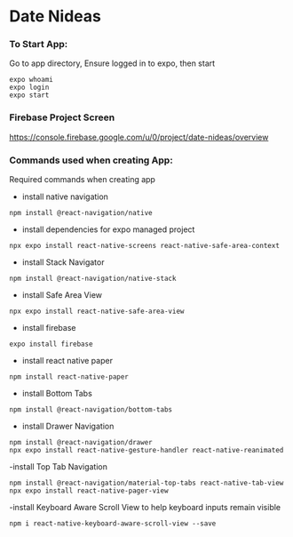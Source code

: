 # Date Nideas

### To Start App:
Go to app directory, Ensure logged in to expo, then start
```
expo whoami
expo login
expo start
```

### Firebase Project Screen
https://console.firebase.google.com/u/0/project/date-nideas/overview

### Commands used when creating App:
Required commands when creating app
- install native navigation
```
npm install @react-navigation/native
```
- install dependencies for expo managed project
```
npx expo install react-native-screens react-native-safe-area-context
```
- install Stack Navigator
```
npm install @react-navigation/native-stack
```
- install Safe Area View
```
npx expo install react-native-safe-area-view
```
- install firebase
```
expo install firebase
```
- install react native paper
```
npm install react-native-paper
```
- install Bottom Tabs
```
npm install @react-navigation/bottom-tabs
```
- install Drawer Navigation
```
npm install @react-navigation/drawer
npx expo install react-native-gesture-handler react-native-reanimated
```
-install Top Tab Navigation
```
npm install @react-navigation/material-top-tabs react-native-tab-view
npx expo install react-native-pager-view
```
-install Keyboard Aware Scroll View to help keyboard inputs remain visible
```
npm i react-native-keyboard-aware-scroll-view --save
```